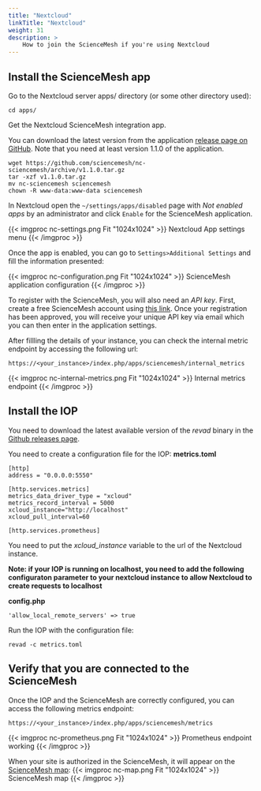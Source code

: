 ```yaml
---
title: "Nextcloud"
linkTitle: "Nextcloud"
weight: 31
description: >
    How to join the ScienceMesh if you're using Nextcloud
---
```



## Install the ScienceMesh app

Go to the Nextcloud server apps/ directory (or some other directory used):

```
cd apps/
```

Get the Nextcloud ScienceMesh integration app.

You can download the latest version from the application [release page on GitHub](https://github.com/sciencemesh/nc-sciencemesh/releases). Note that you need at least version 1.1.0 of the application.

```
wget https://github.com/sciencemesh/nc-sciencemesh/archive/v1.1.0.tar.gz
tar -xzf v1.1.0.tar.gz
mv nc-sciencemesh sciencemesh
chown -R www-data:www-data sciencemesh
```

In Nextcloud open the `~/settings/apps/disabled` page with *Not enabled apps* by an administrator and click `Enable` for the ScienceMesh application.

{{< imgproc nc-settings.png Fit "1024x1024" >}}
Nextcloud App settings menu
{{< /imgproc >}}

Once the app is enabled, you can go to `Settings>Additional Settings` and fill the information presented:

{{< imgproc nc-configuration.png Fit "1024x1024" >}}
ScienceMesh application configuration
{{< /imgproc >}}

To register with the ScienceMesh, you will also need an _API key_. First, create a free ScienceMesh account using [this link](https://sciencemesh-test.uni-muenster.de/api/siteacc/register). Once your registration has been approved, you will receive your unique API key via email which you can then enter in the application settings.

After fillling the details of your instance, you can check the internal metric endpoint by accessing the following url:

```
https://<your_instance>/index.php/apps/sciencemesh/internal_metrics
```

{{< imgproc nc-internal-metrics.png Fit "1024x1024" >}}
Internal metrics endpoint
{{< /imgproc >}}


## Install the IOP

You need to download the latest available version of the *revad* binary in the [Github releases page](https://github.com/cs3org/reva/releases).

You need to create a configuration file for the IOP: **metrics.toml**

```
[http]
address = "0.0.0.0:5550"

[http.services.metrics]
metrics_data_driver_type = "xcloud"
metrics_record_interval = 5000
xcloud_instance="http://localhost"
xcloud_pull_interval=60

[http.services.prometheus]
```

You need to put the *xcloud_instance* variable to the url of the Nextcloud instance.

**Note: if your IOP is running on localhost, you need to add the following configuraton parameter to your nextcloud instance
 to allow Nextcloud to create requests to localhost**

**config.php**
```
'allow_local_remote_servers' => true
```

Run the IOP with the configuration file:
```
revad -c metrics.toml
```


## Verify that you are connected to the ScienceMesh
Once the IOP and the ScienceMesh are correctly configured, 
you can access the following metrics endpoint:

```
https://<your_instance>/index.php/apps/sciencemesh/metrics
```


{{< imgproc nc-prometheus.png Fit "1024x1024" >}}
Prometheus endpoint working
{{< /imgproc >}}

When your site is authorized in the ScienceMesh, it will appear on the [ScienceMesh map](https://sciencemesh-test.uni-muenster.de/grafana/d/HD3NmHMMk/general-statistics?orgId=1&refresh=30s):
{{< imgproc nc-map.png Fit "1024x1024" >}}
ScienceMesh map
{{< /imgproc >}}
